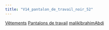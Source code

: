 ```yaml
---
title: "V14_pantalon_de_travail_noir_52"
---
```


[Vêtements](notes/equipements/L_Vetements.md) [Pantalons de travail](notes/equipements/vetements/V_PantalonsDeTravail.md) [malikIbrahimAbdi](notes/utilisateurs/beneficiaires/malikIbrahimAbdi.md)